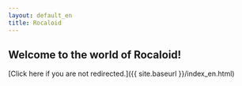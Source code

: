 ```yaml
---
layout: default_en
title: Rocaloid
---
```


<script LANGUAGE="JavaScript">
	if(navigator.appName == 'Netscape')
		var language = navigator.language;
	else
		var language = navigator.browserLanguage;
	if(language.indexOf('zh') > - 1)
		document.location.href = '{{ site.baseurl }}/index_zh.html';
	else
		document.location.href = '{{ site.baseurl }}/index_en.html';
</script>

Welcome to the world of Rocaloid!
---

[Click here if you are not redirected.]({{ site.baseurl }}/index_en.html)
